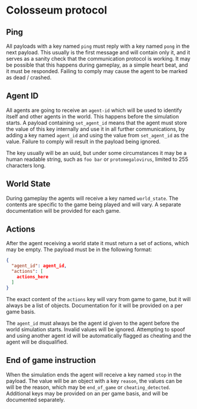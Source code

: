 # Colosseum protocol

## Ping

All payloads with a key named `ping` must reply with a key named `pong` in the
next payload. This usually is the first message and will contain only it, and
it serves as a sanity check that the communication protocol is working. It may
be possible that this happens during gameplay, as a simple heart beat, and it
must be responded. Failing to comply may cause the agent to be marked as dead /
crashed.

## Agent ID

All agents are going to receive an `agent-id` which will be used to identify
itself and other agents in the world. This happens before the simulation
starts.  A payload containing `set_agent_id` means that the agent must store
the value of this key internally and use it in all further communications, by
adding a key named `agent_id` and using the value from `set_agent_id` as the
value. Failure to comply will result in the payload being ignored.

The key usually will be an uuid, but under some circumstances it may be a human
readable string, such as `foo bar` or `protomegalovirus`, limited to 255
characters long.

## World State

During gameplay the agents will receive a key named `world_state`. The contents
are specific to the game being played and will vary. A separate documentation
will be provided for each game.

## Actions

After the agent receiving a world state it must return a set of actions, which
may be empty. The payload must be in the following format:
```json
{
  "agent_id": agent_id,
  "actions": [
    actions_here
  ]
}
```

The exact content of the `actions` key will vary from game to game, but it will
always be a list of objects. Documentation for it will be provided on a per
game basis.

The `agent_id` must always be the agent id given
to the agent before the world simulation starts. Invalid values will be
ignored.  Attempting to spoof and using another agent id will be automatically
flagged as cheating and the agent will be disqualified.

## End of game instruction

When the simulation ends the agent will receive a key named `stop` in the
payload.  The value will be an object with a key `reason`, the values can be
will be the reason, which may be `end_of_game` or `cheating_detected`.
Additional keys may be provided on an per game basis, and will be documented
separately.
